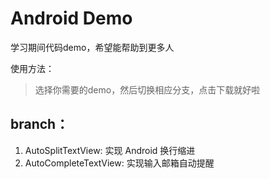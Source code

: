 # Android Demo
学习期间代码demo，希望能帮助到更多人

使用方法：
> 选择你需要的demo，然后切换相应分支，点击下载就好啦    


## branch：    

1. AutoSplitTextView: 实现 Android 换行缩进 
2. AutoCompleteTextView: 实现输入邮箱自动提醒
